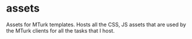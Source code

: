assets
======

Assets for MTurk templates. 
Hosts all the CSS, JS assets that are used by the MTurk clients for all the tasks that I host.
